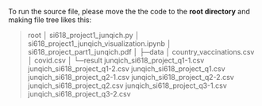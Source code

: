 To run the source file, please move the the code to the **root directory** and making file tree likes this:

> root
> │  si618_project1_junqich.py
> │  si618_project1_junqich_visualization.ipynb
> │  si618_project_part1_junqich.pdf
> │
> ├─data
> │      country_vaccinations.csv
> │      covid.csv
> │
> └─result
>         junqich_si618_project_q1-1.csv
>         junqich_si618_project_q1-2.csv
>         junqich_si618_project_q1.csv
>         junqich_si618_project_q2-1.csv
>         junqich_si618_project_q2-2.csv
>         junqich_si618_project_q2.csv
>         junqich_si618_project_q3-1.csv
>         junqich_si618_project_q3-2.csv


